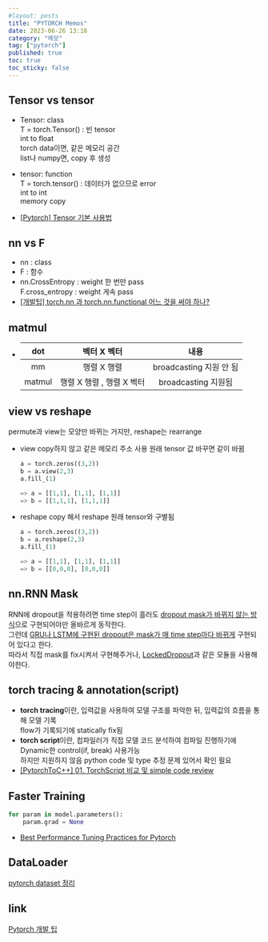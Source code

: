 ```yaml
---
#layout: posts
title: "PYTORCH Memos"
date: 2023-06-26 13:18
category: "메모"
tag: ["pytorch"]
published: true
toc: true
toc_sticky: false
---
```


## **Tensor vs tensor**
- Tensor: class <br>
T = torch.Tensor() : 빈 tensor<br>
int to float<br>
torch data이면, 같은 메모리 공간<br>
list나 numpy면, copy 후 생성

- tensor: function<br>
T = torch.tensor() : 데이터가 없으므로 error<br>
int to int<br>
memory copy
- [[Pytorch] Tensor 기본 사용법](https://amber-chaeeunk.tistory.com/84)

## **nn vs F**
- nn : class
- F : 함수
- nn.CrossEntropy  : weight 한 번만 pass <br>
  F.cross_entropy : weight 게속 pass
- [[개발팁] torch.nn 과 torch.nn.functional 어느 것을 써야 하나?](https://cvml.tistory.com/10)
    
## **matmul**

- | dot | 벡터 X 벡터 | 내용 |
  |:---: | :---: | :---: |
  | mm | 행렬 X 행렬 | broadcasting 지원 안 됨 |
  | matmul | 행렬 X 행렬 , 행렬 X 벡터 | broadcasting 지원됨 |

## **view vs reshape**
    
permute과 view는 모양만 바뀌는 거지만, reshape는 rearrange

- view
copy하지 않고 같은 메모리 주소 사용
원래 tensor 값 바꾸면 같이 바뀜
    
    ```python
    a = torch.zeros((3,2))
    b = a.view(2,3)
    a.fill_(1)
    
    => a = [[1,1], [1,1], [1,1]]
    => b = [[1,1,1], [1,1,1]]
    ```
    
- reshape
copy 해서 reshape
원래 tensor와 구별됨
    
    ```python
    a = torch.zeros((3,2))
    b = a.reshape(2,3)
    a.fill_(1)
    
    => a = [[1,1], [1,1], [1,1]]
    => b = [[0,0,0], [0,0,0]]
    ```
        
## **nn.RNN Mask**

RNN에 dropout을 적용하려면 time step이 흘러도 [dropout mask가 바뀌지 않는 방식](https://medium.com/@bingobee01/a-review-of-dropout-as-applied-to-rnns-72e79ecd5b7b)으로 구현되어야만 올바르게 동작한다. <br>
그런데 [GRU나 LSTM에 구현된 dropout은 mask가 매 time step마다 바뀌게](https://discuss.pytorch.org/t/dropout-for-rnns/633/11) 구현되어 있다고 한다. <br> 
따라서 직접 mask를 fix시켜서 구현해주거나, [LockedDropout](https://pytorchnlp.readthedocs.io/en/latest/source/torchnlp.nn.html)과 같은 모듈을 사용해야한다.
    
## **torch tracing & annotation(script)**
- **torch tracing**이란, 입력값을 사용하여 모델 구조를 파악한 뒤, 입력값의 흐름을 통해 모델 기록<br>
flow가 기록되기에 statically fix됨
- **torch script**이란, 컴파일러가 직접 모델 코드 분석하여 컴파일 진행하기에 Dynamic한 control(if, break) 사용가능<br>
하지만 지원하지 않음 python code 및 type 추정 문제 있어서 확인 필요
- [[PytorchToC++] 01. TorchScript 비교 및 simple code review](https://data-gardner.tistory.com/m/105)

## Faster Training
```python
for param in model.parameters():
    param.grad = None
```
- [Best Performance Tuning Practices for Pytorch](https://ai.plainenglish.io/best-performance-tuning-practices-for-pytorch-3ef06329d5fe)
   
## DataLoader
[pytorch dataset 정리](https://hulk89.github.io/pytorch/2019/09/30/pytorch_dataset/)
    
## link
[Pytorch 개발 팁](https://newsight.tistory.com/301)
        
